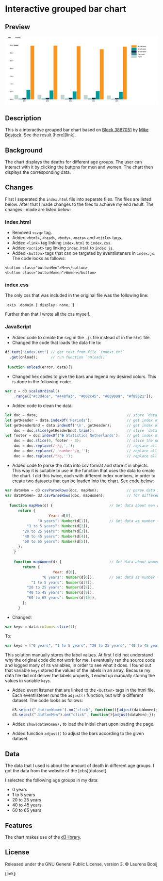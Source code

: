 # Interactive grouped bar chart
## Preview
![Alt text](preview.png)

## Description
This is a interactive grouped bar chart based on [Block 3887051][source] by [Mike Bostock][author]. See the result [here][link].
## Background
The chart displays the deaths for different age groups. The user can interact with it by clicking the buttons for men and women. The chart then displays the corresponding data.

## Changes
First I separated the `index.html` file into separate files. The files are listed below. After that I made changes to the files to achieve my end result. The changes I made are listed below:

### index.html
* Removed `<svg>` tag.
* Added `<html>`, `<head>`, `<body>`, `<meta>` and `<title>` tags.
* Added `<link>` tag linking `index.html` to `index.css`.
* Added `<script>` tag linking `index.html` to `index.js`.
* Added `<button>` tags that can be targeted by eventlisteners in `index.js`. The code looks as follows:

```
<button class="buttonMen">Men</button>
<button class="buttonWomen">Women</button>
```

### index.css
The only css that was included in the original file was the following line:

`.axis .domain {
  display: none;
}`

Further than that  I wrote all the css myself.

### JavaScript
* Added code to create the svg in the `.js` file instead of in the `html` file.
* Changed the code that loads the data file to:
```javascript
d3.text("index.txt") // get text from file `indext.txt`
  .get(onload);      // run function `onload()`

 function onload(error, data){}
```
* Changed hex codes to give the bars and legend my desired colors. This is done in the following code:
```javascript
var z = d3.scaleOrdinal()
    .range(["#c3d4ce", "#448fa3", "#002c45", "#009999", "#f89521"]);
```

* Added code to clean the data:
```javascript
let doc = data;                                         // store `data` in variable `doc`
let getHeader = data.indexOf('Periods');                // get index of header
let getHeaderEnd = data.indexOf('\n', getHeader);       // get index of '\n' in the header a.k.a. the end of the header
    doc = doc.slice(getHeaderEnd).trim();               // slice `data`, without the header, from the doc and trim the remainder
let footer = doc.indexOf('� Statistics Netherlands');   // get index of the footer
    doc = doc.slice(0, footer - 3);                     // slice the needed data, without the footer, from the doc
    doc = doc.replace(/;/g,',');                        // replace all instances of `;` with `,`
    doc = doc.replace(/,"number"/g,'');                 // replace all instances of `,"number"` with ``
    doc = doc.replace(/"/g,'');                         // replace all quostation marks
```

* Added code to parse the data into csv format and store it in objects. This way it is suitable to use in the function that uses the data to create the chart. I did this twice, each with different index numbers, in order to create two datasets that can be loaded into the chart.  See code below:
```javascript
var dataMen = d3.csvParseRows(doc, mapMen);             // parse data in csv format
var dataWomen= d3.csvParseRows(doc, mapWomen);          // for different datasets

  function mapMen(d) {                          // Get data about men and store values in objects
      return {
                    Year: d[0],
               "0 years": Number(d[1]),         // Get data as number type
          "1 to 5 years": Number(d[2]),
        "20 to 25 years": Number(d[3]),
        "40 to 45 years": Number(d[4]),
        "60 to 65 years": Number(d[5]),
      };
    }

    function mapWomen(d) {                      // Get data about women and store values in objects
        return {
                      Year: d[0],
                 "0 years": Number(d[6]),       // Get data as number type
            "1 to 5 years": Number(d[7]),
          "20 to 25 years": Number(d[8]),
          "40 to 45 years": Number(d[9]),
          "60 to 65 years": Number(d[10]),
        };
      }
```

* Changed:
```javascript
var keys = data.columns.slice(1);
```

  To:

  ```javascript
  var keys = ["0 years", "1 to 5 years", "20 to 25 years", "40 to 45 years", "60 to 65 years"]; // manually create value for variable `keys`
  ```

  This solution manually stores the label values. At first I did not understand why the original code did not work for me. I eventually ran the source code and logged many of its variables, in order to see what it does. I found out that variable `keys` stored the values of the labels in an array. Because my data file did not deliver the labels properly, I ended up manually storing the values in variable `keys`.

* Added event listener that are linked to the `<button>` tags in the html file. Each eventlistener runs the `adjust()` function, but with a different dataset. The code looks as follows:
  
  ```javascript
  d3.select(".buttonWomen").on("click", function(){adjust(dataWomen);});
  d3.select(".buttonMen").on("click", function(){adjust(dataMen);});  
  ```

* Added `show(dataWomen);` to load the initial chart upon loading the page.

* Added function `adjust()` to adjust the bars according to the given dataset.

## Data

The data that I used is about the amount of death in different age groups. I got the data from the website of the [cbs][dataset].

I selected the following age groups in my data:
  * 0 years
  * 1 to 5 years
  * 20 to 25 years
  * 40 to 45 years
  * 60 to 65 years

## Features
The chart makes use of the [d3 library](https://d3js.org/).

## License
Released under the GNU General Public License, version 3. © Laurens Booij

[source]:https://bl.ocks.org/mbostock/3887051
[author]:https://bl.ocks.org/mbostock
[cbs]: http://statline.cbs.nl/Statweb/publication/?DM=SLEN&PA=7052eng&D1=0&D2=1-2&D3=1-2%2c6%2c10%2c14&D4=61-65&LA=EN&HDR=G1&STB=T%2cG3%2cG2&VW=T
[link]:
